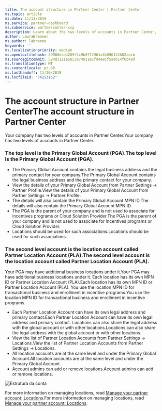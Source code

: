 ```yaml
---
title: The account structure in Partner Center | Partner Center
ms.topic: article
ms.date: 11/13/2019
ms.service: partner-dashboard
ms.subservice: partnercenter-csp
description: Learn about the two levels of accounts in Partner Center, the Primary Global Account (PGA) and the Partner Location Account (PLA).
author: LauraBrenner
ms.author: labrenne
keywords: ''
ms.localizationpriority: medium
ms.openlocfilehash: 29988ecd4289f4c9b0772961a3b896124682aecb
ms.sourcegitcommit: 524d3121e5053a74911e2fd4e9cf5aab14f6b48d
ms.translationtype: MT
ms.contentlocale: pt-BR
ms.lasthandoff: 11/20/2019
ms.locfileid: "74253162"
---
```

# <a name="the-account-structure-in-partner-center"></a><span data-ttu-id="7cb68-103">The account structure in Partner Center</span><span class="sxs-lookup"><span data-stu-id="7cb68-103">The account structure in Partner Center</span></span>

<span data-ttu-id="7cb68-104">Your company has two levels of accounts in Partner Center.</span><span class="sxs-lookup"><span data-stu-id="7cb68-104">Your company has two levels of accounts in Partner Center.</span></span> 

### <a name="the-top-level-is-the-primary-global-account-pga"></a><span data-ttu-id="7cb68-105">The top level is the Primary Global Account (PGA).</span><span class="sxs-lookup"><span data-stu-id="7cb68-105">The top level is the Primary Global Account (PGA).</span></span>

- <span data-ttu-id="7cb68-106">The Primary Global Account contains the legal business address and the primary contact for your company.</span><span class="sxs-lookup"><span data-stu-id="7cb68-106">The Primary Global Account contains the legal business address and the primary contact for your company.</span></span> 
- <span data-ttu-id="7cb68-107">View the details of your Primary Global Account from Partner Settings -> Partner Profile.</span><span class="sxs-lookup"><span data-stu-id="7cb68-107">View the details of your Primary Global Account from Partner Settings -> Partner Profile.</span></span>
- <span data-ttu-id="7cb68-108">The details will also contain the Primary Global Account MPN ID.</span><span class="sxs-lookup"><span data-stu-id="7cb68-108">The details will also contain the Primary Global Account MPN ID.</span></span> 
- <span data-ttu-id="7cb68-109">The PGA is the parent of your company and is not used to associate for Incentives programs or Cloud Solution Provider.</span><span class="sxs-lookup"><span data-stu-id="7cb68-109">The PGA is the parent of your company and is not used to associate for Incentives programs or Cloud Solution Provider.</span></span> 
- <span data-ttu-id="7cb68-110">Locations should be used for such associations.</span><span class="sxs-lookup"><span data-stu-id="7cb68-110">Locations should be used for such associations.</span></span>

### <a name="the-second-level-account-is-the-location-account-called-partner-location-account-pla"></a><span data-ttu-id="7cb68-111">The second level account is the location account called Partner Location Account (PLA).</span><span class="sxs-lookup"><span data-stu-id="7cb68-111">The second level account is the location account called Partner Location Account (PLA).</span></span>

<span data-ttu-id="7cb68-112">Your PGA may have additional business locations under it.</span><span class="sxs-lookup"><span data-stu-id="7cb68-112">Your PGA may have additional business locations under it.</span></span> <span data-ttu-id="7cb68-113">Each location has its own MPN ID or Partner Location Account (PLA).</span><span class="sxs-lookup"><span data-stu-id="7cb68-113">Each location has its own MPN ID or Partner Location Account (PLA).</span></span> <span data-ttu-id="7cb68-114">You use the location MPN ID for transactional business and enrollment in incentive programs.</span><span class="sxs-lookup"><span data-stu-id="7cb68-114">You use the location MPN ID for transactional business and enrollment in incentive programs.</span></span>

- <span data-ttu-id="7cb68-115">Each Partner Location Account can have its own legal address and primary contact.</span><span class="sxs-lookup"><span data-stu-id="7cb68-115">Each Partner Location Account can have its own legal address and primary contact.</span></span> <span data-ttu-id="7cb68-116">Locations can also share the legal address with the global account or with other locations.</span><span class="sxs-lookup"><span data-stu-id="7cb68-116">Locations can also share the legal address with the global account or with other locations.</span></span>
- <span data-ttu-id="7cb68-117">View the list of Partner Location Accounts from Partner Settings -> Locations.</span><span class="sxs-lookup"><span data-stu-id="7cb68-117">View the list of Partner Location Accounts from Partner Settings -> Locations.</span></span>
- <span data-ttu-id="7cb68-118">All location accounts are at the same level and under the Primary Global Account.</span><span class="sxs-lookup"><span data-stu-id="7cb68-118">All location accounts are at the same level and under the Primary Global Account.</span></span>
- <span data-ttu-id="7cb68-119">Account admins can add or remove locations.</span><span class="sxs-lookup"><span data-stu-id="7cb68-119">Account admins can add or remove locations.</span></span>

![Estrutura da conta](images/accountstructure.png)

<span data-ttu-id="7cb68-121">For more information on managing locations, read [Manage your partner account: Locations](manage-locations.md).</span><span class="sxs-lookup"><span data-stu-id="7cb68-121">For more information on managing locations, read [Manage your partner account: Locations](manage-locations.md).</span></span> 




















